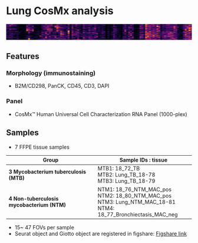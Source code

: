 # Lung CosMx analysis
![fig](./R/env_matrix_crop.png)

## Features

### Morphology (immunostaining)

* B2M/CD298, PanCK, CD45, CD3, DAPI

### Panel

* CosMx™ Human Universal Cell Characterization RNA Panel (1000-plex)

## Samples

* 7 FFPE tissue samples
  
| Group                                   | Sample IDs  : tissue                                    |
|-----------------------------------------|-------------------------------------------------|
| **3 Mycobacterium tuberculosis (MTB)**  | MTB1: 18_72_TB <br> MTB2: Lung_TB_18-78 <br> MTB3: Lung_TB_18-79 |
| **4 Non-tuberculosis mycobacterium (NTM)** | NTM1: 18_76_NTM_MAC_pos <br> NTM2: 18_80_NTM_MAC_pos <br> NTM3: Lung_NTM_MAC_18-81 <br> NTM4: 18_77_Bronchiectasis_MAC_neg |

* 15~ 47 FOVs per sample
* Seurat object and Giotto object are registered in figshare: [Figshare link](https://figshare.com/)

